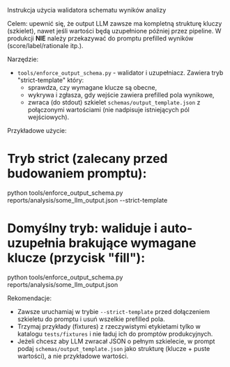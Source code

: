 Instrukcja użycia walidatora schematu wyników analizy

Celem: upewnić się, że output LLM zawsze ma kompletną strukturę kluczy (szkielet), nawet jeśli wartości będą uzupełnione później przez pipeline. W produkcji **NIE** należy przekazywać do promptu prefilled wyników (score/label/rationale itp.).

Narzędzie:
 - `tools/enforce_output_schema.py` - walidator i uzupełniacz. Zawiera tryb "strict-template" który:
   - sprawdza, czy wymagane klucze są obecne,
   - wykrywa i zgłasza, gdy wejście zawiera prefilled pola wynikowe,
   - zwraca (do stdout) szkielet `schemas/output_template.json` z połączonymi wartościami (nie nadpisuje istniejących pól wejściowych).

Przykładowe użycie:

# Tryb strict (zalecany przed budowaniem promptu):
python tools/enforce_output_schema.py reports/analysis/some_llm_output.json --strict-template

# Domyślny tryb: waliduje i auto-uzupełnia brakujące wymagane klucze (przycisk "fill"):
python tools/enforce_output_schema.py reports/analysis/some_llm_output.json

Rekomendacje:
 - Zawsze uruchamiaj w trybie `--strict-template` przed dołączeniem szkieletu do promptu i usuń wszelkie prefilled pola.
 - Trzymaj przykłady (fixtures) z rzeczywistymi etykietami tylko w katalogu `tests/fixtures` i nie ładuj ich do promptów produkcyjnych.
 - Jeżeli chcesz aby LLM zwracał JSON o pełnym szkielecie, w prompt podaj `schemas/output_template.json` jako strukturę (klucze + puste wartości), a nie przykładowe wartości.
